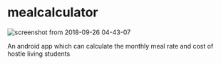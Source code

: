 # mealcalculator
![screenshot from 2018-09-26 04-43-07](https://user-images.githubusercontent.com/17933690/46047381-c615f780-c146-11e8-8d54-38b283474633.png)

An android app which can calculate the monthly meal rate and cost of hostle living students
